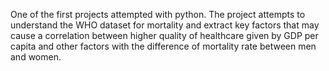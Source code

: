 One of the first projects attempted with python. 
The project attempts to understand the WHO dataset for mortality and extract key factors that may cause a correlation between higher quality of healthcare given by GDP per capita and other factors with the difference of mortality rate between men and women.
